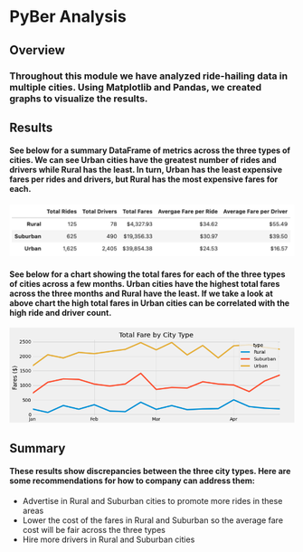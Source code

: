 # PyBer Analysis

## Overview

### Throughout this module we have analyzed ride-hailing data in multiple cities. Using Matplotlib and Pandas, we created graphs to visualize the results. 


## Results

#### See below for a summary DataFrame of metrics across the three types of cities. We can see Urban cities have the greatest number of rides and drivers while Rural has the least. In turn, Urban has the least expensive fares per rides and drivers, but Rural has the most expensive fares for each. 

![Alt Image Text](https://github.com/mkback/PyBer_Analysis/blob/main/analysis/Pyber_summary_table.png)

#### See below for a chart showing the total fares for each of the three types of cities across a few months. Urban cities have the highest total fares across the three months and Rural have the least. If we take a look at above chart the high total fares in Urban cities can be correlated with the high ride and driver count. 

![Alt Image Text](https://github.com/mkback/PyBer_Analysis/blob/main/analysis/PyBer_fare_summary.png)

## Summary 

#### These results show discrepancies between the three city types. Here are some recommendations for how to company can address them: 
* Advertise in Rural and Suburban cities to promote more rides in these areas
* Lower the cost of the fares in Rural and Suburban so the average fare cost will be fair across the three types 
* Hire more drivers in Rural and Suburban cities 
